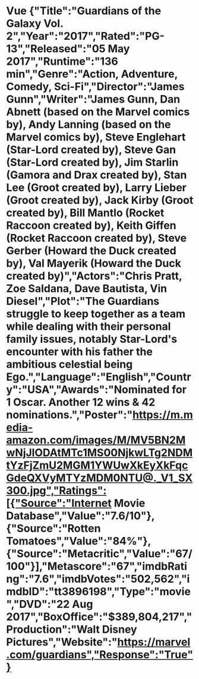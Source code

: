 # Vue {"Title":"Guardians of the Galaxy Vol. 2","Year":"2017","Rated":"PG-13","Released":"05 May 2017","Runtime":"136 min","Genre":"Action, Adventure, Comedy, Sci-Fi","Director":"James Gunn","Writer":"James Gunn, Dan Abnett (based on the Marvel comics by), Andy Lanning (based on the Marvel comics by), Steve Englehart (Star-Lord created by), Steve Gan (Star-Lord created by), Jim Starlin (Gamora and Drax created by), Stan Lee (Groot created by), Larry Lieber (Groot created by), Jack Kirby (Groot created by), Bill Mantlo (Rocket Raccoon created by), Keith Giffen (Rocket Raccoon created by), Steve Gerber (Howard the Duck created by), Val Mayerik (Howard the Duck created by)","Actors":"Chris Pratt, Zoe Saldana, Dave Bautista, Vin Diesel","Plot":"The Guardians struggle to keep together as a team while dealing with their personal family issues, notably Star-Lord's encounter with his father the ambitious celestial being Ego.","Language":"English","Country":"USA","Awards":"Nominated for 1 Oscar. Another 12 wins & 42 nominations.","Poster":"https://m.media-amazon.com/images/M/MV5BN2MwNjJlODAtMTc1MS00NjkwLTg2NDMtYzFjZmU2MGM1YWUwXkEyXkFqcGdeQXVyMTYzMDM0NTU@._V1_SX300.jpg","Ratings":[{"Source":"Internet Movie Database","Value":"7.6/10"},{"Source":"Rotten Tomatoes","Value":"84%"},{"Source":"Metacritic","Value":"67/100"}],"Metascore":"67","imdbRating":"7.6","imdbVotes":"502,562","imdbID":"tt3896198","Type":"movie","DVD":"22 Aug 2017","BoxOffice":"$389,804,217","Production":"Walt Disney Pictures","Website":"https://marvel.com/guardians","Response":"True"}
